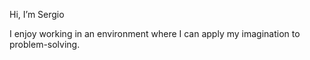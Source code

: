 Hi, I’m Sergio
 
I enjoy working in an environment where I can apply my imagination to problem-solving.

